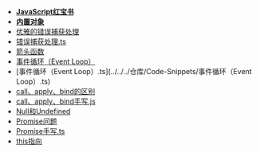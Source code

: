 - **[JavaScript红宝书](./JavaScript红宝书/📋目录.md)**
- **[内置对象](./内置对象/📋目录.md)**
- [优雅的错误捕获处理](优雅的错误捕获处理.md)
- [错误捕获处理.ts](../../../仓库/Code-Snippets/优雅的错误捕获处理.ts)
- [箭头函数](./箭头函数.md)
- [事件循环（Event Loop）](./事件循环（Event%20Loop）.md)
- [事件循环（Event Loop）.ts](../../../仓库/Code-Snippets/事件循环（Event Loop）.ts)
- [call、apply、bind的区别](./call、apply、bind的区别.md)
- [call、apply、bind手写.js](../../../仓库/Code-Snippets/call、apply、bind手写.js)
- [Null和Undefined](./Null和Undefined.md)
- [Promise问题](Promise问题.md)
- [Promise手写.ts](./Promise手写.ts)
- [this指向](./this指向.md)
